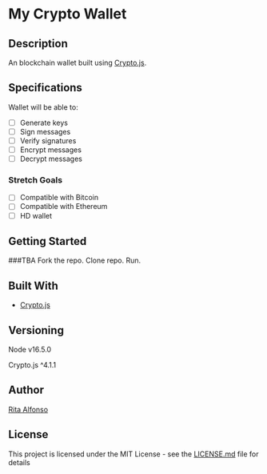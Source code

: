 # My Crypto Wallet

## Description
An blockchain wallet built using [Crypto.js](https://cryptojs.gitbook.io/docs/).

## Specifications
Wallet will be able to: 
- [ ] Generate keys
- [ ] Sign messages
- [ ] Verify signatures
- [ ] Encrypt messages
- [ ] Decrypt messages

### Stretch Goals
- [ ] Compatible with Bitcoin
- [ ] Compatible with Ethereum
- [ ] HD wallet

## Getting Started
###TBA
Fork the repo.
Clone repo.
Run.

## Built With
* [Crypto.js](https://cryptojs.gitbook.io/docs/)

## Versioning
Node v16.5.0 

Crypto.js ^4.1.1

## Author
[Rita Alfonso](https://github.com/alfonsotech)

## License
This project is licensed under the MIT License - see the [LICENSE.md](LICENSE.md) file for details

